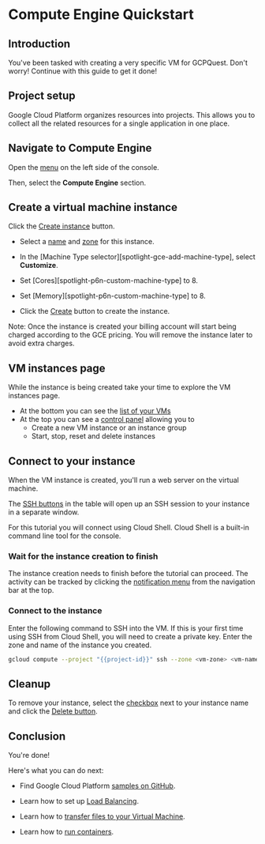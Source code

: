 # Compute Engine Quickstart

<walkthrough-tutorial-url url="https://cloud.google.com/compute/docs/quickstart-linux"></walkthrough-tutorial-url>

## Introduction

<walkthrough-tutorial-duration duration="10"></walkthrough-tutorial-duration>

You've been tasked with creating a very specific VM for GCPQuest.  Don't worry!
Continue with this guide to get it done!

## Project setup

Google Cloud Platform organizes resources into projects. This allows you to
collect all the related resources for a single application in one place.

<walkthrough-project-billing-setup permissions="compute.instances.create"></walkthrough-project-billing-setup>

## Navigate to Compute Engine

Open the [menu][spotlight-console-menu] on the left side of the console.

Then, select the **Compute Engine** section.

<walkthrough-menu-navigation sectionId="COMPUTE_SECTION"></walkthrough-menu-navigation>

## Create a virtual machine instance

Click the [Create instance][spotlight-create-instance] button.

*   Select a [name][spotlight-instance-name] and [zone][spotlight-instance-zone]
    for this instance.

*   In the [Machine Type selector][spotlight-gce-add-machine-type], select **Customize**. 

*   Set [Cores][spotlight-p6n-custom-machine-type] to 8. 

*   Set [Memory][spotlight-p6n-custom-machine-type] to 8. 

*   Click the [Create][spotlight-submit-create] button to create the instance.

Note: Once the instance is created your billing account will start being charged
according to the GCE pricing. You will remove the instance later to avoid extra
charges.

## VM instances page

While the instance is being created take your time to explore the VM instances
page.

*   At the bottom you can see the [list of your VMs][spotlight-vm-list]
*   At the top you can see a [control panel][spotlight-control-panel] allowing
    you to
    *   Create a new VM instance or an instance group
    *   Start, stop, reset and delete instances

## Connect to your instance

When the VM instance is created, you'll run a web server on the virtual machine.

The [SSH buttons][spotlight-ssh-buttons] in the table will open up an SSH
session to your instance in a separate window.

For this tutorial you will connect using Cloud Shell. Cloud Shell is a built-in
command line tool for the console.


### Wait for the instance creation to finish

The instance creation needs to finish before the tutorial can proceed. The
activity can be tracked by clicking the
[notification menu][spotlight-notification-menu] from the navigation bar at the
top.

### Connect to the instance

Enter the following command to SSH into the VM. If this is your first time using
SSH from Cloud Shell, you will need to create a private key. Enter the zone and
name of the instance you created.

```bash
gcloud compute --project "{{project-id}}" ssh --zone <vm-zone> <vm-name>
```


## Cleanup

To remove your instance, select the [checkbox][spotlight-instance-checkbox] next
to your instance name and click the [Delete button][spotlight-delete-button].

## Conclusion

<walkthrough-conclusion-trophy></walkthrough-conclusion-trophy>

You're done!

Here's what you can do next:

*   Find Google Cloud Platform
    [samples on GitHub](http://googlecloudplatform.github.io/).

*   Learn how to set up
    [Load Balancing](https://cloud.google.com/compute/docs/load-balancing/).

*   Learn how to
    [transfer files to your Virtual Machine](https://cloud.google.com/compute/docs/instances/transfer-files/).

*   Learn how to
    [run containers](https://cloud.google.com/compute/docs/containers).

[pricing]: https://cloud.google.com/compute/#compute-engine-pricing
[spotlight-create-instance]: walkthrough://spotlight-pointer?spotlightId=gce-zero-new-vm,gce-vm-list-new
[spotlight-instance-name]: walkthrough://spotlight-pointer?spotlightId=gce-vm-add-name
[spotlight-instance-zone]: walkthrough://spotlight-pointer?spotlightId=gce-vm-add-zone-select
[spotlight-boot-disk]: walkthrough://spotlight-pointer?cssSelector=vm-set-boot-disk
[spotlight-firewall]: walkthrough://spotlight-pointer?spotlightId=gce-vm-add-firewall
[spotlight-vm-list]: walkthrough://spotlight-pointer?cssSelector=.p6n-checkboxed-table
[spotlight-control-panel]: walkthrough://spotlight-pointer?cssSelector=#p6n-action-bar-container-main
[spotlight-ssh-buttons]: walkthrough://spotlight-pointer?cssSelector=gce-connect-to-instance
[spotlight-notification-menu]: walkthrough://spotlight-pointer?cssSelector=.p6n-notification-dropdown,.cfc-icon-notifications
[spotlight-console-menu]: walkthrough://spotlight-pointer?spotlightId=console-nav-menu
[spotlight-open-devshell]: walkthrough://spotlight-pointer?spotlightId=devshell-activate-button
[spotlight-machine-type]: walkthrough://spotlight-pointer?spotlightId=gce-add-machine-type-select
[spotlight-submit-create]: walkthrough://spotlight-pointer?spotlightId=gce-submit
[spotlight-external-ip]: walkthrough://spotlight-pointer?cssSelector=.p6n-external-link
[spotlight-instance-checkbox]: walkthrough://spotlight-pointer?cssSelector=.p6n-checkbox-form-label
[spotlight-delete-button]: walkthrough://spotlight-pointer?cssSelector=.p6n-icon-delete